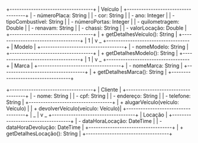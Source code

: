 +-----------------------------------+
| Veículo |
+-----------------------------------+
| - númeroPlaca: String |
| - cor: String |
| - ano: Integer |
| - tipoCombustível: String |
| - númeroPortas: Integer |
| - quilometragem: Double |
| - renavam: String |
| - chassi: String |
| - valorLocação: Double |
+-----------------------------------+
| + getDetalhesVeículo(): String |
+-----------------------------------+
| 1
|
v _
+-----------------------------------+
| Modelo |
+-----------------------------------+
| - nomeModelo: String |
+-----------------------------------+
| + getDetalhesModelo(): String |
+-----------------------------------+
| 1
|
v _
+-----------------------------------+
| Marca |
+-----------------------------------+
| - nomeMarca: String |
+-----------------------------------+
| + getDetalhesMarca(): String |
+-----------------------------------+

+-----------------------------------+
| Cliente |
+-----------------------------------+
| - nome: String |
| - cpf: String |
| - endereço: String |
| - telefone: String |
+-----------------------------------+
| + alugarVeículo(veículo: Veículo) |
| + devolverVeículo(veículo: Veículo)|
+-----------------------------------+
| _
|
v _
+-----------------------------------+
| Locação |
+-----------------------------------+
| - dataHoraLocação: DateTime |
| - dataHoraDevolução: DateTime |
+-----------------------------------+
| + getDetalhesLocação(): String |
+-----------------------------------+
